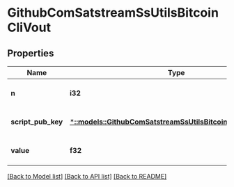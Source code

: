 # GithubComSatstreamSsUtilsBitcoinCliVout

## Properties
Name | Type | Description | Notes
------------ | ------------- | ------------- | -------------
**n** | **i32** |  | [optional] [default to null]
**script_pub_key** | [***::models::GithubComSatstreamSsUtilsBitcoinCliScriptPubKey**](github_com_satstream_ss-utils_bitcoin-cli.ScriptPubKey.md) |  | [optional] [default to null]
**value** | **f32** |  | [optional] [default to null]

[[Back to Model list]](../README.md#documentation-for-models) [[Back to API list]](../README.md#documentation-for-api-endpoints) [[Back to README]](../README.md)


